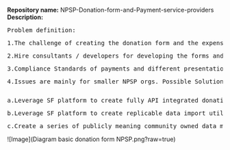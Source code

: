 __Repository name:__ 
NPSP-Donation-form-and-Payment-service-providers<br></pre>
__Description:__ </pre>
<pre>Problem definition:</pre>

<pre>1.The challenge of creating the donation form and the expense of creating and integrating it.</pre>
<pre>2.Hire consultants / developers for developing the forms and API’s.</pre>
<pre>3.Compliance Standards of payments and different presentations and formats of the forms.</pre>
<pre>4.Issues are mainly for smaller NPSP orgs. Possible Solutions (Diminished complexity):</pre>
<pre></pre>
<pre>a.Leverage SF platform to create fully API integrated donation forms.</pre>
<pre>b.Leverage SF platform to create replicable data import utility for standardized payment processor data extracts in XML, csv or MS excel EG: This eliminates the cost of integration tools by allowing the NPSP to extract and control the data extracts in the various formats.</pre>
<pre>c.Create a series of publicly meaning community owned data maps from common payment processing tools from NPSP to use and configuring the existing batch import tools in NPSP.</pre>

![Image](Diagram basic donation form NPSP.png?raw=true)
